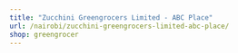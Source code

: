 ```yaml
---
title: "Zucchini Greengrocers Limited - ABC Place"
url: /nairobi/zucchini-greengrocers-limited-abc-place/
shop: greengrocer
---
```

